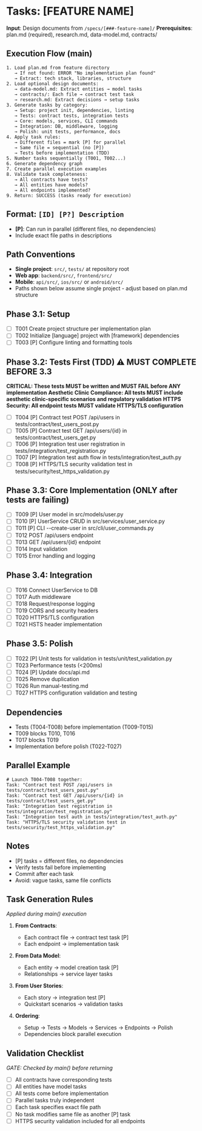 # Tasks: [FEATURE NAME]

**Input**: Design documents from `/specs/[###-feature-name]/`
**Prerequisites**: plan.md (required), research.md, data-model.md, contracts/

## Execution Flow (main)
```
1. Load plan.md from feature directory
   → If not found: ERROR "No implementation plan found"
   → Extract: tech stack, libraries, structure
2. Load optional design documents:
   → data-model.md: Extract entities → model tasks
   → contracts/: Each file → contract test task
   → research.md: Extract decisions → setup tasks
3. Generate tasks by category:
   → Setup: project init, dependencies, linting
   → Tests: contract tests, integration tests
   → Core: models, services, CLI commands
   → Integration: DB, middleware, logging
   → Polish: unit tests, performance, docs
4. Apply task rules:
   → Different files = mark [P] for parallel
   → Same file = sequential (no [P])
   → Tests before implementation (TDD)
5. Number tasks sequentially (T001, T002...)
6. Generate dependency graph
7. Create parallel execution examples
8. Validate task completeness:
   → All contracts have tests?
   → All entities have models?
   → All endpoints implemented?
9. Return: SUCCESS (tasks ready for execution)
```

## Format: `[ID] [P?] Description`
- **[P]**: Can run in parallel (different files, no dependencies)
- Include exact file paths in descriptions

## Path Conventions
- **Single project**: `src/`, `tests/` at repository root
- **Web app**: `backend/src/`, `frontend/src/`
- **Mobile**: `api/src/`, `ios/src/` or `android/src/`
- Paths shown below assume single project - adjust based on plan.md structure

## Phase 3.1: Setup
- [ ] T001 Create project structure per implementation plan
- [ ] T002 Initialize [language] project with [framework] dependencies
- [ ] T003 [P] Configure linting and formatting tools

## Phase 3.2: Tests First (TDD) ⚠️ MUST COMPLETE BEFORE 3.3
**CRITICAL: These tests MUST be written and MUST FAIL before ANY implementation**
**Aesthetic Clinic Compliance: All tests MUST include aesthetic clinic-specific scenarios and regulatory validation**
**HTTPS Security: All endpoint tests MUST validate HTTPS/TLS configuration**
- [ ] T004 [P] Contract test POST /api/users in tests/contract/test_users_post.py
- [ ] T005 [P] Contract test GET /api/users/{id} in tests/contract/test_users_get.py
- [ ] T006 [P] Integration test user registration in tests/integration/test_registration.py
- [ ] T007 [P] Integration test auth flow in tests/integration/test_auth.py
- [ ] T008 [P] HTTPS/TLS security validation test in tests/security/test_https_validation.py

## Phase 3.3: Core Implementation (ONLY after tests are failing)
- [ ] T009 [P] User model in src/models/user.py
- [ ] T010 [P] UserService CRUD in src/services/user_service.py
- [ ] T011 [P] CLI --create-user in src/cli/user_commands.py
- [ ] T012 POST /api/users endpoint
- [ ] T013 GET /api/users/{id} endpoint
- [ ] T014 Input validation
- [ ] T015 Error handling and logging

## Phase 3.4: Integration
- [ ] T016 Connect UserService to DB
- [ ] T017 Auth middleware
- [ ] T018 Request/response logging
- [ ] T019 CORS and security headers
- [ ] T020 HTTPS/TLS configuration
- [ ] T021 HSTS header implementation

## Phase 3.5: Polish
- [ ] T022 [P] Unit tests for validation in tests/unit/test_validation.py
- [ ] T023 Performance tests (<200ms)
- [ ] T024 [P] Update docs/api.md
- [ ] T025 Remove duplication
- [ ] T026 Run manual-testing.md
- [ ] T027 HTTPS configuration validation and testing

## Dependencies
- Tests (T004-T008) before implementation (T009-T015)
- T009 blocks T010, T016
- T017 blocks T019
- Implementation before polish (T022-T027)

## Parallel Example
```
# Launch T004-T008 together:
Task: "Contract test POST /api/users in tests/contract/test_users_post.py"
Task: "Contract test GET /api/users/{id} in tests/contract/test_users_get.py"
Task: "Integration test registration in tests/integration/test_registration.py"
Task: "Integration test auth in tests/integration/test_auth.py"
Task: "HTTPS/TLS security validation test in tests/security/test_https_validation.py"
```

## Notes
- [P] tasks = different files, no dependencies
- Verify tests fail before implementing
- Commit after each task
- Avoid: vague tasks, same file conflicts

## Task Generation Rules
*Applied during main() execution*

1. **From Contracts**:
   - Each contract file → contract test task [P]
   - Each endpoint → implementation task
   
2. **From Data Model**:
   - Each entity → model creation task [P]
   - Relationships → service layer tasks
   
3. **From User Stories**:
   - Each story → integration test [P]
   - Quickstart scenarios → validation tasks

4. **Ordering**:
   - Setup → Tests → Models → Services → Endpoints → Polish
   - Dependencies block parallel execution

## Validation Checklist
*GATE: Checked by main() before returning*

- [ ] All contracts have corresponding tests
- [ ] All entities have model tasks
- [ ] All tests come before implementation
- [ ] Parallel tasks truly independent
- [ ] Each task specifies exact file path
- [ ] No task modifies same file as another [P] task
- [ ] HTTPS security validation included for all endpoints
